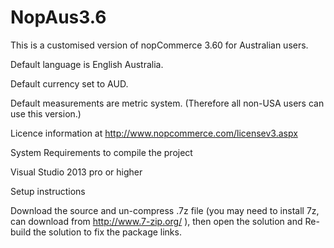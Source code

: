 # NopAus3.6

This is a customised version of nopCommerce 3.60 for Australian users.

Default language is English Australia.

Default currency set to AUD.

Default measurements are metric system. (Therefore all non-USA users can use this version.)

Licence information at http://www.nopcommerce.com/licensev3.aspx

System Requirements to compile the project

Visual Studio 2013 pro or higher

Setup instructions 

Download the source and un-compress .7z file (you may need to install 7z, can download from http://www.7-zip.org/ ), then open the solution and Re-build the solution to fix the package links.

